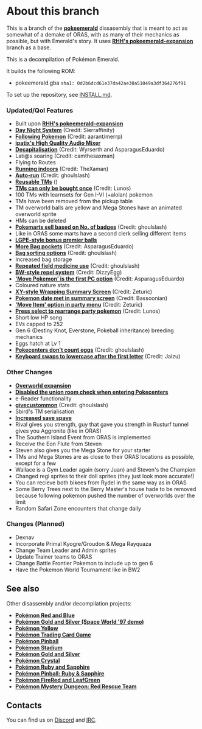 # About this branch
This is a branch of the [**pokeemerald**](https://travis-ci.org/pret/pokeemerald) dissasembly that is meant to act as somewhat of a demake of ORAS, with as many of their mechanics as possible, but with Emerald's story.
It uses [**RHH's pokeemerald-expansion**](https://github.com/rh-hideout/pokeemerald-expansion) branch as a base.

This is a decompilation of Pokémon Emerald.

It builds the following ROM:

* pokeemerald.gba `sha1: 0d2b6dcd61e37da42ae30a51049a3df364276f91`

To set up the repository, see [INSTALL.md](INSTALL.md).

### Updated/Qol Features
* Built upon [**RHH's pokeemerald-expansion**](https://github.com/rh-hideout/pokeemerald-expansion)
* [**Day Night System**](https://github.com/Sierraffinity/pokeemerald/tree/daynight) (Credit: Sierraffinity)
* [**Following Pokemon**](https://github.com/aarant/pokeemerald) (Credit: aarant/merrp)
* [**ipatix's High Quality Audio Mixer**](https://github.com/pret/pokeemerald/wiki/Implementing-ipatix's-High-Quality-Audio-Mixer)
* [**Decapitalisation**](https://github.com/AsparagusEduardo/pokeemerald/tree/Decapitalization) (Credit: Wyrserth and AsparagusEduardo)
* Lati@s soaring (Credit: camthesaxman)
* Flying to Routes
* [**Running indoors**](https://www.pokecommunity.com/showpost.php?p=9990848&postcount=14) (Credit: TheXaman)
* [**Auto-run**](https://www.pokecommunity.com/showpost.php?p=10161076&postcount=72) (Credit: ghoulslash)
* [**Reusable TMs**](https://github.com/pret/pokeemerald/wiki/Infinite-TM-usage) ()
* [**TMs can only be bought once**](https://www.pokecommunity.com/showpost.php?p=10182590&postcount=117) (Credit: Lunos)
* 100 TMs with learnsets for Gen I-VI (+alolan) pokemon
* TMs have been removed from the pickup table
* TM overworld balls are yellow and Mega Stones have an animated overworld sprite
* HMs can be deleted
* [**Pokemarts sell based on No. of badges**](https://www.pokecommunity.com/showpost.php?p=10172995&postcount=96) (Credit: ghoulslash)
* Like in ORAS some marts have a second clerk selling different items
* [**LGPE-style bonus premier balls**](https://github.com/pret/pokeemerald/wiki/LGPE-Style-Bonus-Premier-Balls)
* [**More Bag pockets**](https://www.pokecommunity.com/showthread.php?t=424360) (Credit: AsparagusEduardo)
* [**Bag sorting options**](https://www.pokecommunity.com/showpost.php?p=10167488&postcount=84) (Credit: ghoulslash)
* Increased bag storage
* [**Repeated field medicine use**](https://www.pokecommunity.com/showpost.php?p=10206290&postcount=148) (Credit: ghoulslash)
* [**BW-style repel system**](https://www.pokecommunity.com/showpost.php?p=9986048&postcount=9) (Credit: DizzyEgg)
* [**'Move Pokemon' is the first PC option**](https://www.pokecommunity.com/showpost.php?p=10065761&postcount=29) (Credit: AsparagusEduardo)
* Coloured nature stats
* [**XY-style Wrapping Summary Screen**](https://www.pokecommunity.com/showpost.php?p=10060875&postcount=27) (Credit: Zeturic)
* [**Pokemon date met in summary screen**](https://github.com/Bassoonian/pokeemerald-expansion/commit/3d17180805416c22f34dd4d1bbbe50aa7c4a14dd) (Credit: Bassoonian)
* [**'Move Item' option in party menu**](https://www.pokecommunity.com/showpost.php?p=10120157&postcount=43) (Credit: Zeturic)
* [**Press select to rearrange party pokemon**](https://www.pokecommunity.com/showpost.php?p=10420662&postcount=312) (Credit: Lunos)
* Short low HP song
* EVs capped to 252
* Gen 6 (Destiny Knot, Everstone, Pokeball inheritance) breeding mechanics
* Eggs hatch at Lv 1
* [**Pokecenters don't count eggs**](https://github.com/pret/pokeemerald/wiki/Pokecenters-Disregard-Eggs) (Credit: ghoulslash)
* [**Keyboard swaps to lowercase after the first letter**](https://www.pokecommunity.com/showpost.php?p=10199896&postcount=139) (Credit: Jaizu)

### Other Changes
* [**Overworld expansion**](https://github.com/ghoulslash/pokeemerald/tree/overworld-expansion)
* [**Disabled the union room check when entering Pokecenters**](https://github.com/pret/pokeemerald/wiki/Disabling-Union-Room-check-when-entering-Pok%C3%A9mon-Centers.)
* e-Reader functionality
* [**givecustommon**](https://www.pokecommunity.com/showpost.php?p=10203404&postcount=143) (Credit: ghoulslash)
* Sbird's TM serialisation
* [**Increased save spave**](https://github.com/pret/pokeemerald/wiki/Extra-save-space-with-two-lines-of-code)
* Rival gives you strength, guy that gave you strength in Rusturf tunnel gives you Aggronite (like in ORAS)
* The Southern Island Event from ORAS is implemented
* Receive the Eon Flute from Steven
* Steven also gives you the Mega Stone for your starter
* TMs and Mega Stones are as close to their ORAS locations as possible, except for a few
* Wallace is a Gym Leader again (sorry Juan) and Steven's the Champion
* Changed regi sprites to their doll sprites (they just look more accurate!)
* You can recieve both bikees from Rydel in the same way as in ORAS
* Some Berry Trees next to the Berry Master's house hade to be removed because following pokemon pushed the number of overworlds over the limit
* Random Safari Zone encounters that change daily

### Changes (Planned)
* Dexnav
* Incorporate Primal Kyogre/Groudon & Mega Rayquaza
* Change Team Leader and Admin sprites
* Update Trainer teams to ORAS
* Change Battle Frontier Pokemon to include up to gen 6
* Have the Pokemon World Tournament like in BW2

## See also

Other disassembly and/or decompilation projects:
* [**Pokémon Red and Blue**](https://github.com/pret/pokered)
* [**Pokémon Gold and Silver (Space World '97 demo)**](https://github.com/pret/pokegold-spaceworld)
* [**Pokémon Yellow**](https://github.com/pret/pokeyellow)
* [**Pokémon Trading Card Game**](https://github.com/pret/poketcg)
* [**Pokémon Pinball**](https://github.com/pret/pokepinball)
* [**Pokémon Stadium**](https://github.com/pret/pokestadium)
* [**Pokémon Gold and Silver**](https://github.com/pret/pokegold)
* [**Pokémon Crystal**](https://github.com/pret/pokecrystal)
* [**Pokémon Ruby and Sapphire**](https://github.com/pret/pokeruby)
* [**Pokémon Pinball: Ruby & Sapphire**](https://github.com/pret/pokepinballrs)
* [**Pokémon FireRed and LeafGreen**](https://github.com/pret/pokefirered)
* [**Pokémon Mystery Dungeon: Red Rescue Team**](https://github.com/pret/pmd-red)


## Contacts

You can find us on [Discord](https://discord.gg/d5dubZ3) and [IRC](https://kiwiirc.com/client/irc.freenode.net/?#pret).